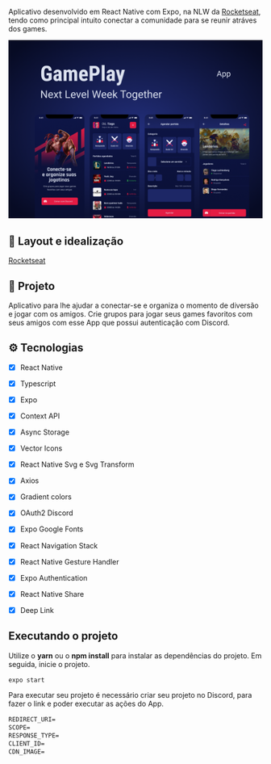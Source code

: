 
Aplicativo desenvolvido em React Native com Expo, na NLW da [Rocketseat](https://www.rocketseat.com.br/), tendo como principal intuito conectar a comunidade para se reunir atráves dos games.


![cover](./assets/cover.png)

## :art: Layout e idealização
[Rocketseat](https://www.rocketseat.com.br/) 


## :book: Projeto
Aplicativo para lhe ajudar a conectar-se e organiza o momento de diversão e jogar com os amigos. Crie grupos para jogar seus games favoritos com seus amigos com esse App que possui autenticação com Discord.


## :gear: Tecnologias

-   [x] React Native
-   [x] Typescript
-   [x] Expo
-   [x] Context API
-   [x] Async Storage
-   [x] Vector Icons
-   [x] React Native Svg e Svg Transform
-   [x] Axios
-   [x] Gradient colors
-   [x] OAuth2 Discord 
-   [x] Expo Google Fonts
-   [x] React Navigation Stack
-   [x] React Native Gesture Handler
-   [x] Expo Authentication
-   [x] React Native Share
-   [x] Deep Link


## Executando o projeto

Utilize o **yarn** ou o **npm install** para instalar as dependências do projeto.
Em seguida, inicie o projeto.

```
expo start
```

Para executar seu projeto é necessário criar seu projeto no Discord, para fazer o link e poder executar as ações do App.
```
REDIRECT_URI=
SCOPE=
RESPONSE_TYPE=
CLIENT_ID=
CDN_IMAGE=
```